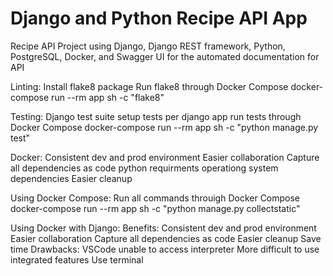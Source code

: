 # Django and Python Recipe API App
Recipe API Project using Django, Django REST framework, Python, PostgreSQL, Docker, and Swagger UI for the automated documentation for API

Linting:
  Install flake8 package
  Run flake8 through Docker Compose 
      docker-compose run --rm app sh -c "flake8"

Testing:
  Django test suite
  setup tests per django app
  run tests through Docker Compose
      docker-compose run --rm app sh -c "python manage.py test"






Docker:
  Consistent dev and prod environment
  Easier collaboration
  Capture all dependencies as code
    python requirments
    operationg system dependencies
  Easier cleanup

Using Docker Compose:
  Run all commands throuigh Docker Compose
      docker-compose run --rm app sh -c "python manage.py collectstatic"

Using Docker with Django:
  Benefits:
    Consistent dev and prod environment
    Easier collaboration
    Capture all dependencies as code
    Easier cleanup
    Save time
  Drawbacks:
    VSCode unable to access interpreter
    More difficult to use integrated features
    Use terminal